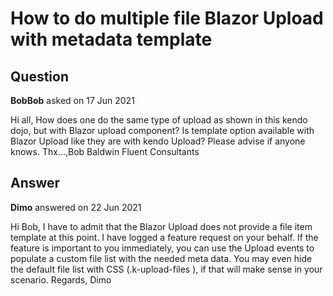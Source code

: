 # How to do multiple file Blazor Upload with metadata template

## Question

**BobBob** asked on 17 Jun 2021

Hi all, How does one do the same type of upload as shown in this kendo dojo, but with Blazor upload component? Is template option available with Blazor Upload like they are with kendo Upload? Please advise if anyone knows. Thx...,Bob Baldwin Fluent Consultants

## Answer

**Dimo** answered on 22 Jun 2021

Hi Bob, I have to admit that the Blazor Upload does not provide a file item template at this point. I have logged a feature request on your behalf. If the feature is important to you immediately, you can use the Upload events to populate a custom file list with the needed meta data. You may even hide the default file list with CSS (.k-upload-files ), if that will make sense in your scenario. Regards, Dimo
